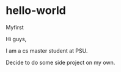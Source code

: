 # hello-world
Myfirst

Hi guys,

I am a cs master student at PSU. 

Decide to do some side project on my own.
